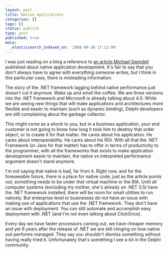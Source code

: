 ```yaml
---
layout: post
title: Native applications
categories: []
tags: []
status: publish
type: post
published: true
meta:
  _elasticsearch_indexed_on: '2008-09-30 17:12:00'
---
```

<p>I was just reading on a blog a reference to <a href="http://www.ddj.com/architect/210604499">an article Michael Swindell</a> published about native application development. It&#039;s fair to say that you don&#039;t always have to agree with everything someone writes, but I think in this particular case, there is misleading information. </p>  <p>The story of the .NET framework lagging behind native performance just doesn&#039;t cut it anymore. Wake up and smell the coffee. We are three versions into the .NET framework and Microsoft is already talking about 4.0. While we are seeing new things that will make applications and architectures more flexible and easier to maintain (such as dynamic binding), Delphi developers are still complaining about the garbage collector. </p>  <p>This might come as a shock to you, but in a business application, your end customer is not going to know how long it took him to destroy that order object, or to create it for that matter. He cares about his application. He cares about interoperability. He cares about his ROI. With all that the .NET Framework (or Java for that matter) has to offer in terms of productivity to the programmer, with all the frameworks that exists to make application development easier to maintain, the native vs interpreted performance argument doesn&#039;t stand anymore. </p>  <p>I&#039;m not saying that native is bad, far from it. Right now, and for the foreseeable future, there is a place for native code, just as the article points out, something needs to be under that virtual machine or the RIA. Until all computer systems (excluding my mother, she&#039;s already on .NET 3.5) have the .NET framework installed, there will be room for small utilities to run natively. But enterprise level or businesses do not have an issue with making use of applications that use the .NET framework. They don&#039;t have an issue with deployment. You can still automate and accomplish easy deployment with .NET (and I&#039;m not even talking about ClickOnce). </p>  <p>Every day we have faster processors coming out, we have cheaper memory and yet 6 years after the release of .NET we are still clinging on how native out-performs managed. They say you shouldn&#039;t dismiss something without having really tried it. Unfortunately that&#039;s something I see a lot in the Delphi community. </p>  <p>&nbsp;</p>  <p>&nbsp;</p>  <p>&nbsp;</p>
